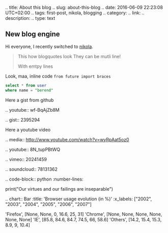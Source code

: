 .. title: About this blog
.. slug: about-this-blog
.. date: 2016-06-09 22:23:08 UTC+02:00
.. tags: first-post, nikola, blogging
.. category: 
.. link: 
.. description: 
.. type: text

## New blog engine

Hi everyone,
I recently switched to [nikola](https://www.getnikola.com). 


> This how blogquotes look
> They can be mutli line!
>
> With emtpy lines

Look, maa, inline code `from future import braces`

```sql
select * from user
where name = "berend"
```

Here a gist from github

.. youtube:: wf-BqAjZb8M


.. gist:: 2395294


Here a youtube video

 
 
 .. media:: http://www.youtube.com/watch?v=wyRpAat5oz0
 
 
 .. youtube:: 8N_tupPBtWQ
 
 
 .. vimeo:: 20241459
 
 
 .. soundcloud:: 78131362
 
 
 .. code-block:: python
   :number-lines:

   print("Our virtues and our failings are inseparable")
   

.. chart:: Bar
   :title: 'Browser usage evolution (in %)'
   :x_labels: ["2002", "2003", "2004", "2005", "2006", "2007"]

   'Firefox', [None, None, 0, 16.6, 25, 31]
   'Chrome',  [None, None, None, None, None, None]
   'IE',      [85.8, 84.6, 84.7, 74.5, 66, 58.6]
   'Others',  [14.2, 15.4, 15.3, 8.9, 9, 10.4]